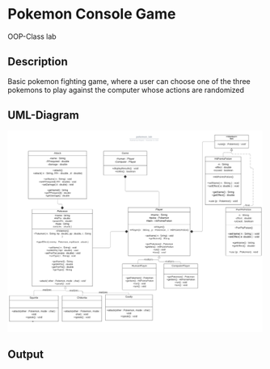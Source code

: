 # Pokemon Console Game
OOP-Class lab

## Description
Basic pokemon fighting game, where a user can choose one of the three pokemons to play against the computer whose actions are randomized

## UML-Diagram
![alt tag](https://github.com/abdel-elsayed/Pokemon-Game/blob/main/images/pokemon_lab.png)

## Output
